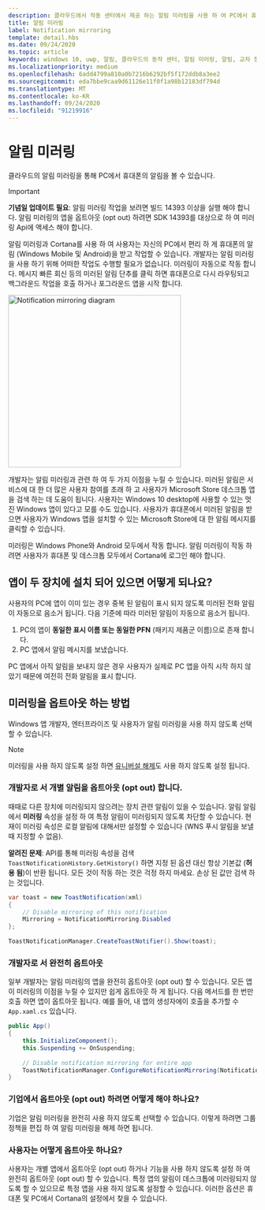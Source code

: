 ```yaml
---
description: 클라우드에서 작동 센터에서 제공 하는 알림 미러링을 사용 하 여 PC에서 휴대폰의 알림 메시지를 확인 하는 방법을 알아봅니다.
title: 알림 미러링
label: Notification mirroring
template: detail.hbs
ms.date: 09/24/2020
ms.topic: article
keywords: windows 10, uwp, 알림, 클라우드의 동작 센터, 알림 미러링, 알림, 교차 장치
ms.localizationpriority: medium
ms.openlocfilehash: 6add4799a810a0b7216b6292bf5f172ddb8a3ee2
ms.sourcegitcommit: eda7bbe9caa9d61126e11f0f1a98b12183df794d
ms.translationtype: MT
ms.contentlocale: ko-KR
ms.lasthandoff: 09/24/2020
ms.locfileid: "91219916"
---
```

# <a name="notification-mirroring"></a>알림 미러링

클라우드의 알림 미러링을 통해 PC에서 휴대폰의 알림을 볼 수 있습니다.

> [!IMPORTANT]
> **기념일 업데이트 필요**: 알림 미러링 작업을 보려면 빌드 14393 이상을 실행 해야 합니다. 알림 미러링의 앱을 옵트아웃 (opt out) 하려면 SDK 14393를 대상으로 하 여 미러링 Api에 액세스 해야 합니다.

알림 미러링과 Cortana를 사용 하 여 사용자는 자신의 PC에서 편리 하 게 휴대폰의 알림 (Windows Mobile 및 Android)을 받고 작업할 수 있습니다. 개발자는 알림 미러링을 사용 하기 위해 어떠한 작업도 수행할 필요가 없습니다. 미러링이 자동으로 작동 합니다. 메시지 빠른 회신 등의 미러된 알림 단추를 클릭 하면 휴대폰으로 다시 라우팅되고 백그라운드 작업을 호출 하거나 포그라운드 앱을 시작 합니다.

<img alt="Notification mirroring diagram" src="images/toast-mirroring.gif" width="350"/>

개발자는 알림 미러링과 관련 하 여 두 가지 이점을 누릴 수 있습니다. 미러된 알림은 서비스에 대 한 더 많은 사용자 참여를 초래 하 고 사용자가 Microsoft Store 데스크톱 앱을 검색 하는 데 도움이 됩니다. 사용자는 Windows 10 desktop에 사용할 수 있는 멋진 Windows 앱이 있다고 모를 수도 있습니다. 사용자가 휴대폰에서 미러된 알림을 받으면 사용자가 Windows 앱을 설치할 수 있는 Microsoft Store에 대 한 알림 메시지를 클릭할 수 있습니다.

미러링은 Windows Phone와 Android 모두에서 작동 합니다. 알림 미러링이 작동 하려면 사용자가 휴대폰 및 데스크톱 모두에서 Cortana에 로그인 해야 합니다.


## <a name="what-if-the-app-is-installed-on-both-devices"></a>앱이 두 장치에 설치 되어 있으면 어떻게 되나요?

사용자의 PC에 앱이 이미 있는 경우 중복 된 알림이 표시 되지 않도록 미러된 전화 알림이 자동으로 음소거 됩니다. 다음 기준에 따라 미러된 알림이 자동으로 음소거 됩니다.

1. PC의 앱이 **동일한 표시 이름 또는 동일한 PFN** (패키지 제품군 이름)으로 존재 합니다.
2. PC 앱에서 알림 메시지를 보냈습니다.

PC 앱에서 아직 알림을 보내지 않은 경우 사용자가 실제로 PC 앱을 아직 시작 하지 않았기 때문에 여전히 전화 알림을 표시 합니다.


## <a name="how-to-opt-out-of-mirroring"></a>미러링을 옵트아웃 하는 방법

Windows 앱 개발자, 엔터프라이즈 및 사용자가 알림 미러링을 사용 하지 않도록 선택할 수 있습니다.

> [!NOTE]
> 미러링을 사용 하지 않도록 설정 하면 [유니버설 해제](universal-dismiss.md)도 사용 하지 않도록 설정 됩니다.


### <a name="as-a-developer-opt-out-an-individual-notification"></a>개발자로 서 개별 알림을 옵트아웃 (opt out) 합니다.

때때로 다른 장치에 미러링되지 않으려는 장치 관련 알림이 있을 수 있습니다. 알림 알림에서 **미러링** 속성을 설정 하 여 특정 알림이 미러링되지 않도록 차단할 수 있습니다. 현재이 미러링 속성은 로컬 알림에 대해서만 설정할 수 있습니다 (WNS 푸시 알림을 보낼 때 지정할 수 없음).

**알려진 문제**: API를 통해 미러링 속성을 검색 `ToastNotificationHistory.GetHistory()` 하면 지정 된 옵션 대신 항상 기본값 (**허용 됨**)이 반환 됩니다. 모든 것이 작동 하는 것은 걱정 하지 마세요. 손상 된 값만 검색 하는 것입니다.

```csharp
var toast = new ToastNotification(xml)
{
    // Disable mirroring of this notification
    Mirroring = NotificationMirroring.Disabled
};
  
ToastNotificationManager.CreateToastNotifier().Show(toast);
```


### <a name="as-a-developer-opt-out-completely"></a>개발자로 서 완전히 옵트아웃

일부 개발자는 알림 미러링의 앱을 완전히 옵트아웃 (opt out) 할 수 있습니다. 모든 앱이 미러링의 이점을 누릴 수 있지만 쉽게 옵트아웃 하 게 됩니다. 다음 메서드를 한 번만 호출 하면 앱이 옵트아웃 됩니다. 예를 들어, 내 앱의 생성자에이 호출을 추가할 수 `App.xaml.cs` 있습니다.

```csharp
public App()
{
    this.InitializeComponent();
    this.Suspending += OnSuspending;
 
    // Disable notification mirroring for entire app
    ToastNotificationManager.ConfigureNotificationMirroring(NotificationMirroring.Disabled);
}
```


### <a name="as-an-enterprise-how-do-i-opt-out"></a>기업에서 옵트아웃 (opt out) 하려면 어떻게 해야 하나요?

기업은 알림 미러링을 완전히 사용 하지 않도록 선택할 수 있습니다. 이렇게 하려면 그룹 정책을 편집 하 여 알림 미러링을 해제 하면 됩니다.


### <a name="as-a-user-how-do-i-opt-out"></a>사용자는 어떻게 옵트아웃 하나요?

사용자는 개별 앱에서 옵트아웃 (opt out) 하거나 기능을 사용 하지 않도록 설정 하 여 완전히 옵트아웃 (opt out) 할 수 있습니다. 특정 앱의 알림이 데스크톱에 미러링되지 않도록 할 수 있으므로 특정 앱을 사용 하지 않도록 설정할 수 있습니다. 이러한 옵션은 휴대폰 및 PC에서 Cortana의 설정에서 찾을 수 있습니다.
